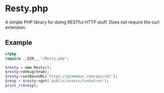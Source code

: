 # Resty.php

A simple PHP library for doing RESTful HTTP stuff. Does *not* require the curl extension.

## Example

```php
<?php
require __DIR__."/Resty.php";

$resty = new Resty();
$resty->debug(true);
$resty->setBaseURL('https://gimmebar.com/api/v0/');
$resp = $resty->get('public/assets/funkatron');
print_r($resp);
```